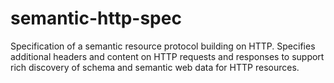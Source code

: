 # semantic-http-spec
Specification of a semantic resource protocol building on HTTP. Specifies additional headers and content on HTTP requests and responses to support rich discovery of schema and semantic web data for HTTP resources.
